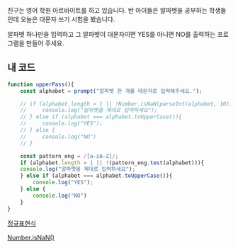 진구는 영어 학원 아르바이트를 하고 있습니다. 반 아이들은 알파벳을 공부하는 학생들인데 오늘은 대문자 쓰기 시험을 봤습니다.

알파벳 하나만을 입력하고 그 알파벳이 대문자이면 YES를 아니면 NO를 출력하는 프로그램을 만들어 주세요.
## 내 코드
```js
function upperPass(){
    const alphabet = prompt("알파벳 한 개를 대문자로 입력해주세요.");

    // if (alphabet.length > 1 || !Number.isNaN(parseInt(alphabet, 10)) || alphabet.length === 0 || alphabet === ' '){
    //     console.log("알파벳을 제대로 입력하세요");
    // } else if (alphabet === alphabet.toUpperCase()){
    //     console.log("YES");
    // } else {
    //     console.log("NO")
    // }

    const pattern_eng = /[a-zA-Z]/;
    if (alphabet.length > 1 || !(pattern_eng.test(alphabet))){
    console.log("알파벳을 제대로 입력하세요");
    } else if (alphabet === alphabet.toUpperCase()){
        console.log("YES");
    } else {
        console.log("NO")
    }
}
```

[정규표현식](https://namget.tistory.com/entry/%EC%9E%90%EB%B0%94%EC%8A%A4%ED%81%AC%EB%A6%BD%ED%8A%B8-%EC%9E%90%EB%B0%94%EC%8A%A4%ED%81%AC%EB%A6%BD%ED%8A%B8-%ED%8A%B9%EC%88%98%EB%AC%B8%EC%9E%90%EC%88%AB%EC%9E%90%ED%95%9C%EA%B8%80%EC%98%81%EC%96%B4-%EC%B2%B4%ED%81%AC)

[Number.isNaN()](https://developer.mozilla.org/en-US/docs/Web/JavaScript/Reference/Global_Objects/Number/isNaN)